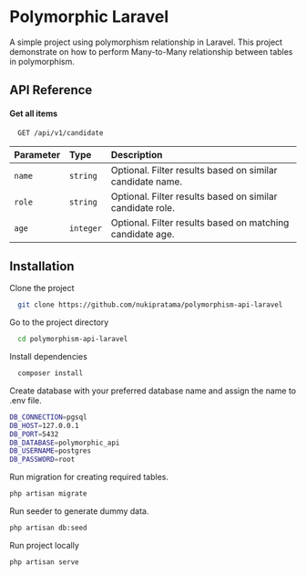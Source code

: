 
# Polymorphic Laravel

A simple project using polymorphism relationship in Laravel. This project demonstrate on how to perform Many-to-Many relationship between tables in polymorphism. 


## API Reference

#### Get all items

```http
  GET /api/v1/candidate
```

| Parameter | Type     | Description                |
| :-------- | :------- | :------------------------- |
| `name` | `string` | Optional. Filter results based on similar candidate name.|
| `role` | `string` | Optional. Filter results based on similar candidate role.|
| `age` | `integer` | Optional. Filter results based on matching candidate age.|


## Installation

Clone the project
```bash
  git clone https://github.com/nukipratama/polymorphism-api-laravel
```

Go to the project directory
```bash
  cd polymorphism-api-laravel
```

Install dependencies
```bash
  composer install
```

Create database with your preferred database name and assign the name to .env file. 
```bash
DB_CONNECTION=pgsql
DB_HOST=127.0.0.1
DB_PORT=5432
DB_DATABASE=polymorphic_api
DB_USERNAME=postgres
DB_PASSWORD=root
```

Run migration for creating required tables.
```bash
php artisan migrate
```

Run seeder to generate dummy data.
```bash
php artisan db:seed
```

Run project locally
```bash
php artisan serve
```
